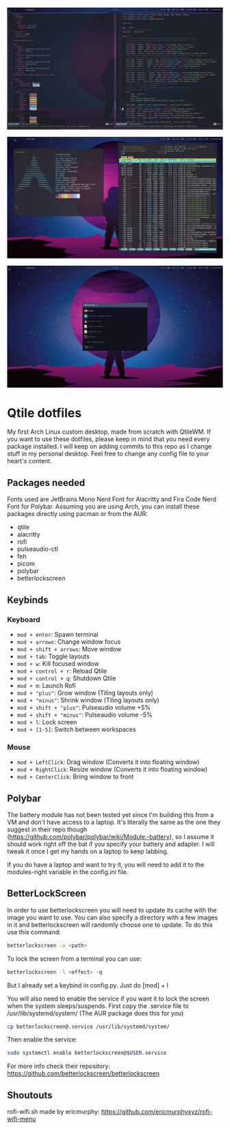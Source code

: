 ![alt text](./screenshots/archlab2.png)

![alt text](./screenshots/archlab3.png)

![alt text](./screenshots/ar.png)

# Qtile dotfiles

My first Arch Linux custom desktop, made from scratch with QtileWM.
If you want to use these dotfiles, please keep in mind that you need every package installed.
I will keep on adding commits to this repo as I change stuff in my personal desktop.
Feel free to change any config file to your heart's content.


## Packages needed

Fonts used are JetBrains Mono Nerd Font for Alacritty and Fira Code Nerd Font for Polybar.
Assuming you are using Arch, you can install these packages directly using pacman or from the AUR:
  - qtile
  - alacritty
  - rofi
  - pulseaudio-ctl
  - feh
  - picom
  - polybar
  - betterlockscreen

## Keybinds

### Keyboard

+ `mod + enter`: Spawn terminal
+ `mod + arrows`: Change window focus
+ `mod + shift + arrows`: Move window
+ `mod + tab`: Toggle layouts
+ `mod + w`: Kill focused window
+ `mod + control + r`: Reload Qtile
+ `mod + control + q`: Shutdown Qtile
+ `mod + m`: Launch Rofi
+ `mod + "plus"`: Grow window (Tiling layouts only)
+ `mod + "minus"`: Shrink  window (Tiling layouts only)
+ `mod + shift + "plus"`: Pulseaudio volume +5%
+ `mod + shift + "minus"`: Pulseaudio volume -5%
+ `mod + l`: Lock screen 
+ `mod + [1-5]`: Switch between workspaces 

### Mouse

+ `mod + LeftClick`: Drag window (Converts it into floating window)
+ `mod + RightClick`: Resize window (Converts it into floating window)
+ `mod + CenterClick`: Bring window to front 

## Polybar

The battery module has not been tested yet since I'm building this from a VM and don't have access to a laptop. It's literally the same as the one they suggest in their repo though (https://github.com/polybar/polybar/wiki/Module:-battery), so I assume it should work right off the bat if you specify your battery and adapter. I will tweak it once I get my hands on a laptop to keep labbing.

If you do have a laptop and want to try it, you will need to add it to the modules-right variable in the config.ini file.

## BetterLockScreen

In order to use betterlockscreen you will need to update its cache with the image you want to use.
You can also specify a directory with a few images in it and betterlockscreen will randomly choose one to update.
To do this use this command:
```bash
betterlockscreen -u <path>
```
To lock the screen from a terminal you can use:
```bash
betterlockscreen -l <effect> -q
```
But I already set a keybind in config.py. Just do [mod] + l

You will also need to enable the service if you want it to lock the screen when the system sleeps/suspends.
First copy the .service file to /usr/lib/systemd/system/ (The AUR package does this for you)
```bash
cp betterlockscreen@.service /usr/lib/systemd/system/
```
Then enable the service:
```bash
sudo systemctl enable betterlockscreen@$USER.service
```

For more info check their repository: https://github.com/betterlockscreen/betterlockscreen

## Shoutouts
rofi-wifi.sh made by ericmurphy: https://github.com/ericmurphyxyz/rofi-wifi-menu
